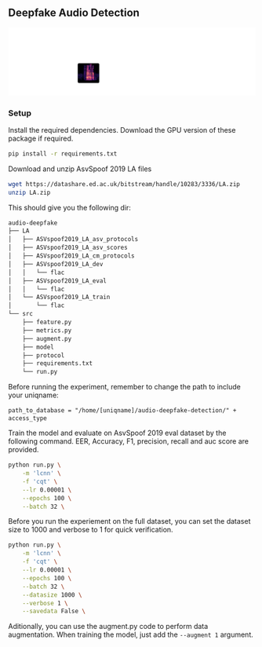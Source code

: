 ## Deepfake Audio Detection


<p align="center">
    <img src="diagram.png" alt="method flow chart" width="800">
</p>

### Setup
Install the required dependencies. Download the GPU version of these package if required.
``` bash
pip install -r requirements.txt
```
Download and unzip AsvSpoof 2019 LA files

```bash
wget https://datashare.ed.ac.uk/bitstream/handle/10283/3336/LA.zip
unzip LA.zip
```

This should give you the following dir:
``` bash
audio-deepfake
├── LA
│   ├── ASVspoof2019_LA_asv_protocols
│   ├── ASVspoof2019_LA_asv_scores
│   ├── ASVspoof2019_LA_cm_protocols
│   ├── ASVspoof2019_LA_dev
│   │   └── flac
│   ├── ASVspoof2019_LA_eval
│   │   └── flac
│   └── ASVspoof2019_LA_train
│       └── flac
└── src
    ├── feature.py
    ├── metrics.py
    ├── augment.py
    ├── model
    ├── protocol
    ├── requirements.txt
    └── run.py

```

Before running the experiment, remember to change the path to include your uniqname:

```
path_to_database = "/home/[uniqname]/audio-deepfake-detection/" + access_type
```

Train the model and evaluate on AsvSpoof 2019 eval dataset by the following command. EER, Accuracy, F1, precision, recall and auc score are provided.

``` bash
python run.py \
    -m 'lcnn' \
    -f 'cqt' \
    --lr 0.00001 \
    --epochs 100 \
    --batch 32 \
```

Before you run the experiement on the full dataset, you can set the dataset size to 1000 and verbose to 1 for quick verification.
```bash
python run.py \
    -m 'lcnn' \
    -f 'cqt' \
    --lr 0.00001 \
    --epochs 100 \
    --batch 32 \
    --datasize 1000 \
    --verbose 1 \
    --savedata False \
```

Aditionally, you can use the augment.py code to perform data augmentation. When training the model, just add the `--augment 1` argument.

